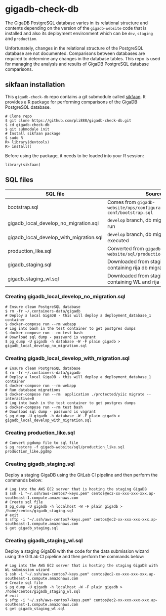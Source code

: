 # gigadb-check-db

The GigaDB PostgreSQL database varies in its relational structure and contents
depending on the version of the `gigadb-website` code that is installed and also
its deployment environment which can be `dev`, `staging` and `production`.

Unfortunately, changes in the relational structure of the PostgreSQL database 
are not documented. Comparisons between databases are required to determine any
changes in the database tables. This repo is used for managing the analysis and 
results of GigaDB PostgreSQL database comparisons.

## sikfaan installation

This `gigadb-check-db` repo contains a git submodule called [sikfaan](https://github.com/pli888/sikfaan/tree/develop).
It provides a R package for performing comparisons of the GigaDB PostgreSQL 
database.
```
# Clone repo
$ git clone https://github.com/pli888/gigadb-check-db.git
$ cd gigadb-check-db
$ git submodule init
# Install sikfaan package
$ sudo R
R> library(devtools)
R> install()
```

Before using the package, it needs to be loaded into your R session:
```
library(sikfaan)
```

## SQL files

SQL file | Source
---------|-------
bootstrap.sql | Comes from `gigadb-website/ops/configuration/postgresql-conf/bootstrap.sql`
gigadb_local_develop_no_migration.sql | `develop` branch, db migration scripts not run
gigadb_local_develop_with_migration.sql | `develop` branch, db migration scripts executed
production_like.sql | Converted from `gigadb-website/sql/production_like.pgdmp`
gigadb_staging.sql | Downloaded from staging server containing rija db migrations
gigadb_staging_wl.sql | Downloaded from staging server containing WL and rija db migrations

### Creating gigadb_local_develop_no_migration.sql

```
# Ensure clean PostgreSQL database
$ rm -fr ~/.containers-data/gigadb
# Deploy a local GigaDB - this will deploy a deployment_database_1 container
$ docker-compose run --rm webapp
# Log into bash in the test container to get postgres dumps
$ docker-compose run --rm test bash
# Download sql dump - password is vagrant
$ pg_dump -U gigadb -h database -W -F plain gigadb > gigadb_local_develop_no_migration.sql
```

### Creating gigadb_local_develop_with_migration.sql

```
# Ensure clean PostgreSQL database
$ rm -fr ~/.containers-data/gigadb
# Deploy a local GigaDB - this will deploy a deployment_database_1 container
$ docker-compose run --rm webapp
# Run database migrations
$ docker-compose run --rm  application ./protected/yiic migrate --interactive=0
# Log into bash in the test container to get postgres dumps
$ docker-compose run --rm test bash
# Download sql dump - password is vagrant
$ pg_dump -U gigadb -h database -W -F plain gigadb > gigadb_local_develop_with_migration.sql
```

### Creating production_like.sql 
```
# Convert pgdump file to sql file
$ pg_restore -f gigadb-website/sql/production_like.sql production_like.pgdmp
```

### Creating gigadb_staging.sql 

Deploy a staging GigaDB using the GitLab CI pipeline and then perform the 
commands below:
```
# Log into the AWS EC2 server that is hosting the staging GigaDB
$ ssh -i "~/.ssh/aws-centos7-keys.pem" centos@ec2-xx-xxx-xxx-xxx.ap-southeast-1.compute.amazonaws.com
# Create sql file
$ pg_dump -U gigadb -h localhost -W -F plain gigadb > /home/centos/gigadb_staging.sql
# exit
$ sftp -i "~/.ssh/aws-centos7-keys.pem" centos@ec2-xx-xxx-xxx-xxx.ap-southeast-1.compute.amazonaws.com
$ get gigadb_staging.sql
```

### Creating gigadb_staging_wl.sql 

Deploy a staging GigaDB with the code for the data submission wizard using the 
GitLab CI pipeline and then perform the 
commands below:
```
# Log into the AWS EC2 server that is hosting the staging GigaDB with WL submission wizard
$ ssh -i "~/.ssh/aws-centos7-keys.pem" centos@ec2-xx-xxx-xxx-xxx.ap-southeast-1.compute.amazonaws.com
# Create sql file
$ pg_dump -U gigadb -h localhost -W -F plain gigadb > /home/centos/gigadb_staging_wl.sql
# exit
$ sftp -i "~/.ssh/aws-centos7-keys.pem" centos@ec2-xx-xxx-xxx-xxx.ap-southeast-1.compute.amazonaws.com
$ get gigadb_staging_wl.sql
```




